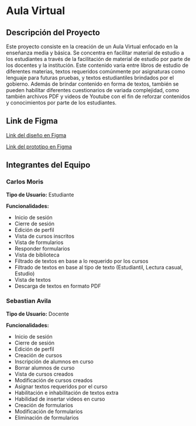 # Aula Virtual

## Descripción del Proyecto

Este proyecto consiste en la creación de un Aula Virtual enfocado en la enseñanza media y básica. Se concentra en facilitar material de estudio a los estudiantes a través de la facilitación de material de estudio por parte de los docentes y la institución. Este contenido varía entre libros de estudio de diferentes materias, textos requeridos comúnmente por asignaturas como lenguaje para futuras pruebas, y textos estudiantiles brindados por el gobierno. Además de brindar contenido en forma de textos, también se pueden habilitar diferentes cuestionarios de variada complejidad, como también archivos PDF y videos de Youtube con el fin de reforzar contenidos y conocimientos por parte de los estudiantes.

## Link de Figma

[Link del diseño en Figma](https://www.figma.com/design/miHd61mOEGG0YY0DoFSG4a/Aula-Virtual?node-id=0-1&t=7nSAswkWyI6TwnRA-1)

[Link del prototipo en Figma](https://www.figma.com/proto/miHd61mOEGG0YY0DoFSG4a/Aula-Virtual?node-id=61-1329&t=hSmmCsVPPOUzsWXX-1&scaling=min-zoom&content-scaling=fixed&page-id=0%3A1&starting-point-node-id=103%3A5&show-proto-sidebar=1)

## Integrantes del Equipo

### Carlos Moris

**Tipo de Usuario:** Estudiante

**Funcionalidades:**

- Inicio de sesión
- Cierre de sesión
- Edición de perfil
- Vista de cursos inscritos
- Vista de formularios
- Responder formularios
- Vista de biblioteca
- Filtrado de textos en base a lo requerido por los cursos
- Filtrado de textos en base al tipo de texto (Estudiantil, Lectura casual, Estudio)
- Vista de textos
- Descarga de textos en formato PDF

### Sebastian Avila

**Tipo de Usuario:** Docente

**Funcionalidades:**

- Inicio de sesión
- Cierre de sesión
- Edición de perfil
- Creación de cursos
- Inscripción de alumnos en curso
- Borrar alumnos de curso
- Vista de cursos creados
- Modificación de cursos creados
- Asignar textos requeridos por el curso
- Habilitación e inhabilitación de textos extra
- Habilidad de insertar videos en curso
- Creación de formularios
- Modificación de formularios
- Eliminación de formularios
